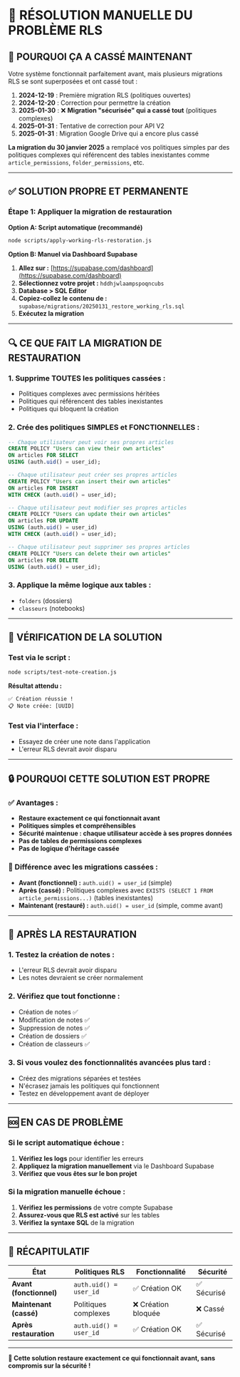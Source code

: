 # 🔧 RÉSOLUTION MANUELLE DU PROBLÈME RLS

## 🚨 **POURQUOI ÇA A CASSÉ MAINTENANT**

Votre système fonctionnait parfaitement avant, mais plusieurs migrations RLS se sont superposées et ont cassé tout :

1. **2024-12-19** : Première migration RLS (politiques ouvertes)
2. **2024-12-20** : Correction pour permettre la création
3. **2025-01-30** : ❌ **Migration "sécurisée" qui a cassé tout** (politiques complexes)
4. **2025-01-31** : Tentative de correction pour API V2
5. **2025-01-31** : Migration Google Drive qui a encore plus cassé

**La migration du 30 janvier 2025** a remplacé vos politiques simples par des politiques complexes qui référencent des tables inexistantes comme `article_permissions`, `folder_permissions`, etc.

---

## ✅ **SOLUTION PROPRE ET PERMANENTE**

### **Étape 1: Appliquer la migration de restauration**

**Option A: Script automatique (recommandé)**
```bash
node scripts/apply-working-rls-restoration.js
```

**Option B: Manuel via Dashboard Supabase**

1. **Allez sur :** [https://supabase.com/dashboard](https://supabase.com/dashboard)
2. **Sélectionnez votre projet :** `hddhjwlaampspoqncubs`
3. **Database > SQL Editor**
4. **Copiez-collez le contenu de :** `supabase/migrations/20250131_restore_working_rls.sql`
5. **Exécutez la migration**

---

## 🔍 **CE QUE FAIT LA MIGRATION DE RESTAURATION**

### **1. Supprime TOUTES les politiques cassées :**
- Politiques complexes avec permissions héritées
- Politiques qui référencent des tables inexistantes
- Politiques qui bloquent la création

### **2. Crée des politiques SIMPLES et FONCTIONNELLES :**
```sql
-- Chaque utilisateur peut voir ses propres articles
CREATE POLICY "Users can view their own articles"
ON articles FOR SELECT
USING (auth.uid() = user_id);

-- Chaque utilisateur peut créer ses propres articles
CREATE POLICY "Users can insert their own articles"
ON articles FOR INSERT
WITH CHECK (auth.uid() = user_id);

-- Chaque utilisateur peut modifier ses propres articles
CREATE POLICY "Users can update their own articles"
ON articles FOR UPDATE
USING (auth.uid() = user_id)
WITH CHECK (auth.uid() = user_id);

-- Chaque utilisateur peut supprimer ses propres articles
CREATE POLICY "Users can delete their own articles"
ON articles FOR DELETE
USING (auth.uid() = user_id);
```

### **3. Applique la même logique aux tables :**
- `folders` (dossiers)
- `classeurs` (notebooks)

---

## 🧪 **VÉRIFICATION DE LA SOLUTION**

### **Test via le script :**
```bash
node scripts/test-note-creation.js
```

**Résultat attendu :**
```
✅ Création réussie !
📋 Note créée: [UUID]
```

### **Test via l'interface :**
- Essayez de créer une note dans l'application
- L'erreur RLS devrait avoir disparu

---

## 🔒 **POURQUOI CETTE SOLUTION EST PROPRE**

### **✅ Avantages :**
- **Restaure exactement ce qui fonctionnait avant**
- **Politiques simples et compréhensibles**
- **Sécurité maintenue : chaque utilisateur accède à ses propres données**
- **Pas de tables de permissions complexes**
- **Pas de logique d'héritage cassée**

### **🔄 Différence avec les migrations cassées :**
- **Avant (fonctionnel) :** `auth.uid() = user_id` (simple)
- **Après (cassé) :** Politiques complexes avec `EXISTS (SELECT 1 FROM article_permissions...)` (tables inexistantes)
- **Maintenant (restauré) :** `auth.uid() = user_id` (simple, comme avant)

---

## 🚀 **APRÈS LA RESTAURATION**

### **1. Testez la création de notes :**
- L'erreur RLS devrait avoir disparu
- Les notes devraient se créer normalement

### **2. Vérifiez que tout fonctionne :**
- Création de notes ✅
- Modification de notes ✅
- Suppression de notes ✅
- Création de dossiers ✅
- Création de classeurs ✅

### **3. Si vous voulez des fonctionnalités avancées plus tard :**
- Créez des migrations séparées et testées
- N'écrasez jamais les politiques qui fonctionnent
- Testez en développement avant de déployer

---

## 🆘 **EN CAS DE PROBLÈME**

### **Si le script automatique échoue :**
1. **Vérifiez les logs** pour identifier les erreurs
2. **Appliquez la migration manuellement** via le Dashboard Supabase
3. **Vérifiez que vous êtes sur le bon projet**

### **Si la migration manuelle échoue :**
1. **Vérifiez les permissions** de votre compte Supabase
2. **Assurez-vous que RLS est activé** sur les tables
3. **Vérifiez la syntaxe SQL** de la migration

---

## 🎯 **RÉCAPITULATIF**

| État | Politiques RLS | Fonctionnalité | Sécurité |
|------|----------------|----------------|----------|
| **Avant (fonctionnel)** | `auth.uid() = user_id` | ✅ Création OK | ✅ Sécurisé |
| **Maintenant (cassé)** | Politiques complexes | ❌ Création bloquée | ❌ Cassé |
| **Après restauration** | `auth.uid() = user_id` | ✅ Création OK | ✅ Sécurisé |

---

**🎉 Cette solution restaure exactement ce qui fonctionnait avant, sans compromis sur la sécurité !** 